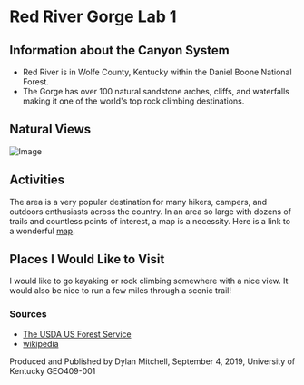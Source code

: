 <!-- RRG -->

# Red River Gorge Lab 1

## Information about the Canyon System

* Red River is in Wolfe County, Kentucky within the Daniel Boone National Forest.
* The Gorge has over 100 natural sandstone arches, cliffs, and waterfalls making it one of the world's top rock climbing destinations.

## Natural Views

![Image](C:\DylanGIS\data\rrg-collage.jpg "collage")
<!--Since the 'data' folder is outside of the repositories folder, when we push the commits the images will not go with it. How does this affect our works? Are we not supposed to use the data folder for things like this?-->

## Activities

The area is a very popular destination for many hikers, campers, and outdoors enthusiasts across the country. In an area so large with dozens of trails and countless points of interest, a map is a necessity. Here is a link to a wonderful
[map](https://www.fs.usda.gov/Internet/FSE_DOCUMENTS/stelprdb5276793.pdf "Trail and Camping Map").

## Places I Would Like to Visit

I would like to go kayaking or rock climbing somewhere with a nice view. It would also be nice to run a few miles through a scenic trail!

### Sources

* [The USDA US Forest Service](https://www.fs.fed.us/)
* [wikipedia](https://en.wikipedia.org/wiki/Red_River_Gorge)

Produced and Published by Dylan Mitchell, September 4, 2019, University of Kentucky GEO409-001